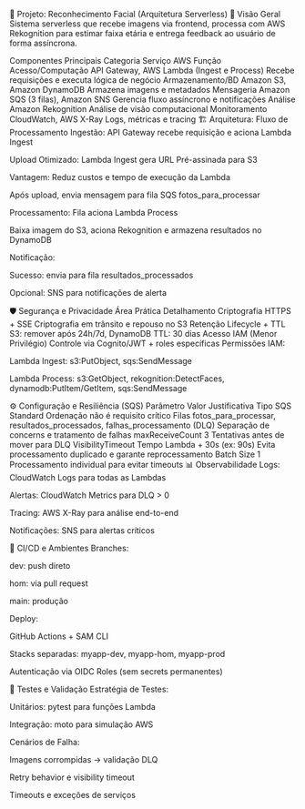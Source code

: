 🎯 Projeto: Reconhecimento Facial (Arquitetura Serverless)
📄 Visão Geral
Sistema serverless que recebe imagens via frontend, processa com AWS Rekognition para estimar faixa etária e entrega feedback ao usuário de forma assíncrona.

Componentes Principais
Categoria	Serviço AWS	Função
Acesso/Computação	API Gateway, AWS Lambda (Ingest e Process)	Recebe requisições e executa lógica de negócio
Armazenamento/BD	Amazon S3, Amazon DynamoDB	Armazena imagens e metadados
Mensageria	Amazon SQS (3 filas), Amazon SNS	Gerencia fluxo assíncrono e notificações
Análise	Amazon Rekognition	Análise de visão computacional
Monitoramento	CloudWatch, AWS X-Ray	Logs, métricas e tracing
🏗️ Arquitetura: Fluxo de Processamento
Ingestão: API Gateway recebe requisição e aciona Lambda Ingest

Upload Otimizado: Lambda Ingest gera URL Pré-assinada para S3

Vantagem: Reduz custos e tempo de execução da Lambda

Após upload, envia mensagem para fila SQS fotos_para_processar

Processamento: Fila aciona Lambda Process

Baixa imagem do S3, aciona Rekognition e armazena resultados no DynamoDB

Notificação:

Sucesso: envia para fila resultados_processados

Opcional: SNS para notificações de alerta

🛡️ Segurança e Privacidade
Área	Prática	Detalhamento
Criptografia	HTTPS + SSE	Criptografia em trânsito e repouso no S3
Retenção	Lifecycle + TTL	S3: remover após 24h/7d, DynamoDB TTL: 30 dias
Acesso	IAM (Menor Privilégio)	Controle via Cognito/JWT + roles específicas
Permissões IAM:

Lambda Ingest: s3:PutObject, sqs:SendMessage

Lambda Process: s3:GetObject, rekognition:DetectFaces, dynamodb:PutItem/GetItem, sqs:SendMessage

⚙️ Configuração e Resiliência (SQS)
Parâmetro	Valor	Justificativa
Tipo SQS	Standard	Ordenação não é requisito crítico
Filas	fotos_para_processar, resultados_processados, falhas_processamento (DLQ)	Separação de concerns e tratamento de falhas
maxReceiveCount	3	Tentativas antes de mover para DLQ
VisibilityTimeout	Tempo Lambda + 30s (ex: 90s)	Evita processamento duplicado e garante reprocessamento
Batch Size	1	Processamento individual para evitar timeouts
📊 Observabilidade
Logs: CloudWatch Logs para todas as Lambdas

Alertas: CloudWatch Metrics para DLQ > 0

Tracing: AWS X-Ray para análise end-to-end

Notificações: SNS para alertas críticos

🚀 CI/CD e Ambientes
Branches:

dev: push direto

hom: via pull request

main: produção

Deploy:

GitHub Actions + SAM CLI

Stacks separadas: myapp-dev, myapp-hom, myapp-prod

Autenticação via OIDC Roles (sem secrets permanentes)

🧪 Testes e Validação
Estratégia de Testes:

Unitários: pytest para funções Lambda

Integração: moto para simulação AWS

Cenários de Falha:

Imagens corrompidas → validação DLQ

Retry behavior e visibility timeout

Timeouts e exceções de serviços
